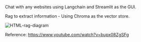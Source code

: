 Chat with any websites using Langchain and Streamlit as the GUI.

Rag to extract information - Using Chroma as the vector store. 

![HTML-rag-diagram](https://github.com/user-attachments/assets/0fcdfed9-4ccf-459d-81c9-0547f944814c)

Reference: https://www.youtube.com/watch?v=bupx08ZgSFg
